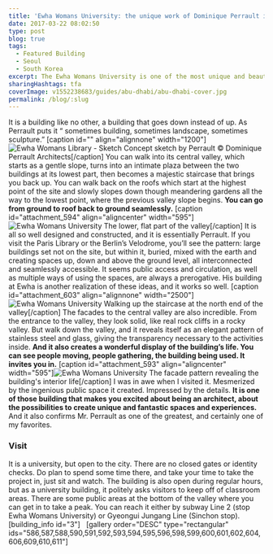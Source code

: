 ```yaml
---
title: 'Ewha Womans University: the unique work of Dominique Perrault in Seoul'
date: 2017-03-22 08:02:50
type: post
blog: true
tags:
  - Featured Building
  - Seoul
  - South Korea
excerpt: The Ewha Womans University is one of the most unique and beautiful buildings I’ve ever visited.
sharingHashtags: tfa
coverImage: v1552238683/guides/abu-dhabi/abu-dhabi-cover.jpg
permalink: /blog/:slug
---
```


It is a building like no other, a building that goes down instead of up. As Perrault puts it “ sometimes building, sometimes landscape, sometimes sculpture.” \[caption id="" align="alignnone" width="1200"\]![Ewha Womans Library - Sketch](http://www.perraultarchitecture.com/data/projet/fiche/1459/large_ufe_2008-croquis_dp_web_5ff59.jpg) Concept sketch by Perrault © Dominique Perrault Architects\[/caption\] You can walk into its central valley, which starts as a gentle slope, turns into an intimate plaza between the two buildings at its lowest part, then becomes a majestic staircase that brings you back up. You can walk back on the roofs which start at the highest point of the site and slowly slopes down though meandering gardens all the way to the lowest point, where the previous valley slope begins. **You can go from ground to roof back to ground seamlessly.** \[caption id="attachment_594" align="aligncenter" width="595"\]![Ewha Womans University](http://theforeignarchitect.com/wp-content/uploads/2017/03/Ewha-Womans-University-9-595x892.jpg) The lower, flat part of the valley\[/caption\] It is all so well designed and constructed, and it is essentially Perrault. If you visit the Paris Library or the Berlin’s Velodrome, you’ll see the pattern: large buildings set not on the site, but within it, buried, mixed with the earth and creating spaces up, down and above the ground level, all interconnected and seamlessly accessible. It seems public access and circulation, as well as multiple ways of using the spaces, are always a prerogative. His building at Ewha is another realization of these ideas, and it works so well. \[caption id="attachment_603" align="alignnone" width="2500"\]![Ewha Womans University](http://theforeignarchitect.com/wp-content/uploads/2017/03/Ewha-Womans-University-18.jpg) Walking up the staircase at the north end of the valley\[/caption\] The facades to the central valley are also incredible. From the entrance to the valley, they look solid, like real rock cliffs in a rocky valley. But walk down the valley, and it reveals itself as an elegant pattern of stainless steel and glass, giving the transparency necessary to the activities inside. **And it also creates a wonderful display of the building’s life. You can see people moving, people gathering, the building being used. It invites you in.** \[caption id="attachment_593" align="aligncenter" width="595"\]![Ewha Womans University](http://theforeignarchitect.com/wp-content/uploads/2017/03/Ewha-Womans-University-8-595x892.jpg) The facade pattern revealing the building's interior life\[/caption\] I was in awe when I visited it. Mesmerized by the ingenious public space it created. Impressed by the details. **It is one of those building that makes you excited about being an architect, about the possibilities to create unique and fantastic spaces and experiences.** And it also confirms Mr. Perrault as one of the greatest, and certainly one of my favorites.

### Visit

It is a university, but open to the city. There are no closed gates or identity checks. Do plan to spend some time there, and take your time to take the project in, just sit and watch. The building is also open during regular hours, but as a university building, it politely asks visitors to keep off of classroom areas. There are some public areas at the bottom of the valley where you can get in to take a peak. You can reach it either by subway Line 2 (stop Ewha Womans University) or Gyeongui Jungang Line (Sinchon stop). \[building_info id="3"\]   \[gallery order="DESC" type="rectangular" ids="586,587,588,590,591,592,593,594,595,596,598,599,600,601,602,604,606,609,610,611"\]

